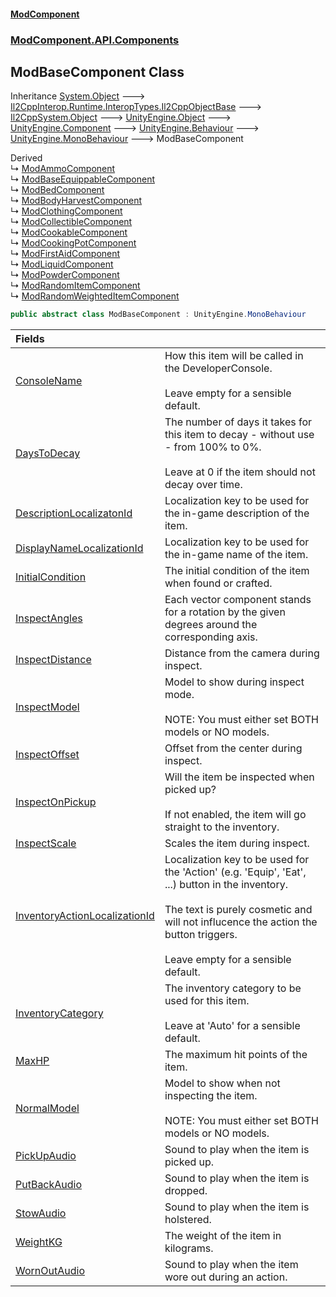 #### [ModComponent](index.md 'index')
### [ModComponent.API.Components](index.md#ModComponent.API.Components 'ModComponent.API.Components')

## ModBaseComponent Class

Inheritance [System.Object](https://docs.microsoft.com/en-us/dotnet/api/System.Object 'System.Object') &#129106; [Il2CppInterop.Runtime.InteropTypes.Il2CppObjectBase](https://docs.microsoft.com/en-us/dotnet/api/Il2CppInterop.Runtime.InteropTypes.Il2CppObjectBase 'Il2CppInterop.Runtime.InteropTypes.Il2CppObjectBase') &#129106; [Il2CppSystem.Object](https://docs.microsoft.com/en-us/dotnet/api/Il2CppSystem.Object 'Il2CppSystem.Object') &#129106; [UnityEngine.Object](https://docs.microsoft.com/en-us/dotnet/api/UnityEngine.Object 'UnityEngine.Object') &#129106; [UnityEngine.Component](https://docs.microsoft.com/en-us/dotnet/api/UnityEngine.Component 'UnityEngine.Component') &#129106; [UnityEngine.Behaviour](https://docs.microsoft.com/en-us/dotnet/api/UnityEngine.Behaviour 'UnityEngine.Behaviour') &#129106; [UnityEngine.MonoBehaviour](https://docs.microsoft.com/en-us/dotnet/api/UnityEngine.MonoBehaviour 'UnityEngine.MonoBehaviour') &#129106; ModBaseComponent

Derived  
&#8627; [ModAmmoComponent](ModAmmoComponent.md 'ModComponent.API.Components.ModAmmoComponent')  
&#8627; [ModBaseEquippableComponent](ModBaseEquippableComponent.md 'ModComponent.API.Components.ModBaseEquippableComponent')  
&#8627; [ModBedComponent](ModBedComponent.md 'ModComponent.API.Components.ModBedComponent')  
&#8627; [ModBodyHarvestComponent](ModBodyHarvestComponent.md 'ModComponent.API.Components.ModBodyHarvestComponent')  
&#8627; [ModClothingComponent](ModClothingComponent.md 'ModComponent.API.Components.ModClothingComponent')  
&#8627; [ModCollectibleComponent](ModCollectibleComponent.md 'ModComponent.API.Components.ModCollectibleComponent')  
&#8627; [ModCookableComponent](ModCookableComponent.md 'ModComponent.API.Components.ModCookableComponent')  
&#8627; [ModCookingPotComponent](ModCookingPotComponent.md 'ModComponent.API.Components.ModCookingPotComponent')  
&#8627; [ModFirstAidComponent](ModFirstAidComponent.md 'ModComponent.API.Components.ModFirstAidComponent')  
&#8627; [ModLiquidComponent](ModLiquidComponent.md 'ModComponent.API.Components.ModLiquidComponent')  
&#8627; [ModPowderComponent](ModPowderComponent.md 'ModComponent.API.Components.ModPowderComponent')  
&#8627; [ModRandomItemComponent](ModRandomItemComponent.md 'ModComponent.API.Components.ModRandomItemComponent')  
&#8627; [ModRandomWeightedItemComponent](ModRandomWeightedItemComponent.md 'ModComponent.API.Components.ModRandomWeightedItemComponent')

```csharp
public abstract class ModBaseComponent : UnityEngine.MonoBehaviour
```

| Fields | |
| :--- | :--- |
| [ConsoleName](ModBaseComponent.ConsoleName.md 'ModComponent.API.Components.ModBaseComponent.ConsoleName') | How this item will be called in the DeveloperConsole. <br/><br/>Leave empty for a sensible default. |
| [DaysToDecay](ModBaseComponent.DaysToDecay.md 'ModComponent.API.Components.ModBaseComponent.DaysToDecay') | The number of days it takes for this item to decay - without use - from 100% to 0%. <br/><br/>Leave at 0 if the item should not decay over time. |
| [DescriptionLocalizatonId](ModBaseComponent.DescriptionLocalizatonId.md 'ModComponent.API.Components.ModBaseComponent.DescriptionLocalizatonId') | Localization key to be used for the in-game description of the item. |
| [DisplayNameLocalizationId](ModBaseComponent.DisplayNameLocalizationId.md 'ModComponent.API.Components.ModBaseComponent.DisplayNameLocalizationId') | Localization key to be used for the in-game name of the item. |
| [InitialCondition](ModBaseComponent.InitialCondition.md 'ModComponent.API.Components.ModBaseComponent.InitialCondition') | The initial condition of the item when found or crafted. |
| [InspectAngles](ModBaseComponent.InspectAngles.md 'ModComponent.API.Components.ModBaseComponent.InspectAngles') | Each vector component stands for a rotation by the given degrees around the corresponding axis. |
| [InspectDistance](ModBaseComponent.InspectDistance.md 'ModComponent.API.Components.ModBaseComponent.InspectDistance') | Distance from the camera during inspect. |
| [InspectModel](ModBaseComponent.InspectModel.md 'ModComponent.API.Components.ModBaseComponent.InspectModel') | Model to show during inspect mode. <br/><br/>NOTE: You must either set BOTH models or NO models. |
| [InspectOffset](ModBaseComponent.InspectOffset.md 'ModComponent.API.Components.ModBaseComponent.InspectOffset') | Offset from the center during inspect. |
| [InspectOnPickup](ModBaseComponent.InspectOnPickup.md 'ModComponent.API.Components.ModBaseComponent.InspectOnPickup') | Will the item be inspected when picked up? <br/><br/>If not enabled, the item will go straight to the inventory. |
| [InspectScale](ModBaseComponent.InspectScale.md 'ModComponent.API.Components.ModBaseComponent.InspectScale') | Scales the item during inspect. |
| [InventoryActionLocalizationId](ModBaseComponent.InventoryActionLocalizationId.md 'ModComponent.API.Components.ModBaseComponent.InventoryActionLocalizationId') | Localization key to be used for the 'Action' (e.g. 'Equip', 'Eat', ...) button in the inventory.<br/><br/>The text is purely cosmetic and will not influcence the action the button triggers. <br/><br/>Leave empty for a sensible default. |
| [InventoryCategory](ModBaseComponent.InventoryCategory.md 'ModComponent.API.Components.ModBaseComponent.InventoryCategory') | The inventory category to be used for this item. <br/><br/>Leave at 'Auto' for a sensible default. |
| [MaxHP](ModBaseComponent.MaxHP.md 'ModComponent.API.Components.ModBaseComponent.MaxHP') | The maximum hit points of the item. |
| [NormalModel](ModBaseComponent.NormalModel.md 'ModComponent.API.Components.ModBaseComponent.NormalModel') | Model to show when not inspecting the item. <br/><br/>NOTE: You must either set BOTH models or NO models. |
| [PickUpAudio](ModBaseComponent.PickUpAudio.md 'ModComponent.API.Components.ModBaseComponent.PickUpAudio') | Sound to play when the item is picked up. |
| [PutBackAudio](ModBaseComponent.PutBackAudio.md 'ModComponent.API.Components.ModBaseComponent.PutBackAudio') | Sound to play when the item is dropped. |
| [StowAudio](ModBaseComponent.StowAudio.md 'ModComponent.API.Components.ModBaseComponent.StowAudio') | Sound to play when the item is holstered. |
| [WeightKG](ModBaseComponent.WeightKG.md 'ModComponent.API.Components.ModBaseComponent.WeightKG') | The weight of the item in kilograms. |
| [WornOutAudio](ModBaseComponent.WornOutAudio.md 'ModComponent.API.Components.ModBaseComponent.WornOutAudio') | Sound to play when the item wore out during an action. |
